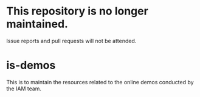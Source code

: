# This repository is no longer maintained.
Issue reports and pull requests will not be attended.

# is-demos
This is to maintain the resources related to the online demos conducted by the IAM team.
